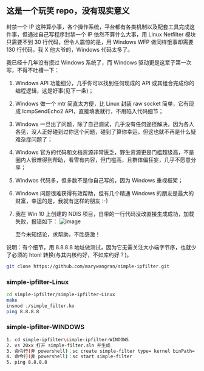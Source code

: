 ## 这是一个玩笑 repo，没有现实意义

封禁一个 IP 这种算小事，各个操作系统，平台都有各类机制以及配套工具完成这件事，但通过自己写程序封禁一个 IP 依然不算什么大事，用 Linux Netfilter 模块只需要不到 30 行代码，但令人震惊的是，用 Windows WFP 做同样饿事却需要 130 行代码，我 X 他大爷的，Windows 代码太多了。

我已经十几年没有摸过 Windows 系统了，而 Windows 驱动更是这辈子第一次写，不得不吐槽一下：
1. Windows API 功能细分，几乎你可以找到任何现成的 API 或其组合完成你的编程逻辑，这是好事(见下一条)；
2. Windows 做一个 mtr 简直太方便，比 Linux 封装 raw socket 简单，它有现成 IcmpSendEcho2 API，直接填表就行，不用陷入代码细节；
3. Windows 一旦出了问题，除了自己调试，几乎没有任何途径解决，因为各人各见，没人正好碰到过你这个问题，碰到了算你幸运，但这也就不再是什么疑难杂症问题了；
4. Windows 官方的代码和文档资源非常匮乏，野生资源更是门槛超级高，不是圈内人很难得到帮助，看雪有内容，但门槛高，且群体偏狂妄，几乎不愿意分享；
5. Windwos 代码多，但多数不是你自己写的，因为 Windows 重视框架；
6. Windows 问题很难获得有效帮助，但有几个精通 Windows 的朋友是最大的财富，幸运的是，我就有这样的朋友 :-)
7. 我在 Win 10 上创建的 NDIS 项目，自带的一行代码没改直接生成成功，加载失败，报错如下：
   ![image](https://github.com/user-attachments/assets/00166088-125f-402f-b6bc-ff507c92522e)

   至今未知结论，求帮助，不胜感激！

说明：有个细节，用 8.8.8.8 地址做测试，因为它无需关注大小端字节序，也就少了必须的 htonl 转换(与其内核约好，不如库约好？)。

```bash
git clone https://github.com/marywangran/simple-ipfilter.git
```
### simple-ipfilter-Linux
```bash
cd simple-ipfilter/simple-ipfilter-Linux
make
insmod ./simple_filter.ko
ping 8.8.8.8
```
### simple-ipfilter-WINDOWS
```bash
1. cd simple-ipfilter\simple-ipfilter-WINDOWS
2. vs 20xx 打开 simple-filter.sln 并生成
3. 命令行(非 powershell)：sc create simple-filter type= kernel binPath= %你的output目录\simple-filter.sys
4. 命令行(非 powershell)：sc start simple-filter
5. ping 8.8.8.8

```
